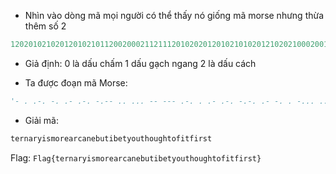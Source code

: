 - Nhìn vào dòng mã mọi người có thể thấy nó giống mã morse nhưng thừa thêm số 2
```python
1202010210201201021011200200021121112010202012010210102012102021000200121200210002021210112111200121200002111200121102000021211120010200212001020020102000212
```

- Giả định:
0 là dấu chấm
1 dấu gạch ngang
2 là dấu cách

- Ta được đoạn mã Morse:

```python
'- . .-. -. .- .-. -.-- .. ... -- --- .-. . .- .-. -.-. .- -. . -... ..- - .. -... . - -.-- --- ..- - .... --- ..- --. .... - --- ..-. .. - ..-. .. .-. ... - '
```

- Giải mã:

```python
ternaryismorearcanebutibetyouthoughtofitfirst
```

Flag: `Flag{ternaryismorearcanebutibetyouthoughtofitfirst}`
